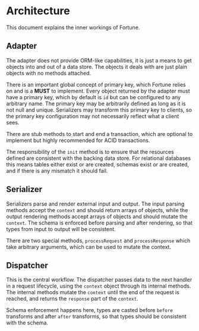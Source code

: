 # Architecture

This document explains the inner workings of Fortune.


## Adapter

The adapter does not provide ORM-like capabilities, it is just a means to get objects into and out of a data store. The objects it deals with are just plain objects with no methods attached.

There is an important global concept of primary key, which Fortune relies on and is a **MUST** to implement. Every object returned by the adapter must have a primary key, which by default is `id` but can be configured to any arbitrary name. The primary key may be arbitrarily defined as long as it is not null and unique. Serializers may transform this primary key to clients, so the primary key configuration may not necessarily reflect what a client sees.

There are stub methods to start and end a transaction, which are optional to implement but highly recommended for ACID transactions.

The responsibility of the `init` method is to ensure that the resources defined are consistent with the backing data store. For relational databases this means tables either exist or are created, schemas exist or are created, and if there is any mismatch it should fail.


## Serializer

Serializers parse and render external input and output. The input parsing methods accept the `context` and should return arrays of objects, while the output rendering methods accept arrays of objects and should mutate the `context`. The schema is enforced before parsing and after rendering, so that types from input to output will be consistent.

There are two special methods, `processRequest` and `processResponse` which take arbitrary arguments, which can be used to mutate the context.


## Dispatcher

This is the central workflow. The dispatcher passes data to the next handler in a request lifecycle, using the `context` object through its internal methods. The internal methods mutate the `context` until the end of the request is reached, and returns the `response` part of the `context`.

Schema enforcement happens here, types are casted before `before` transforms and after `after` transforms, so that types should be consistent with the schema.
